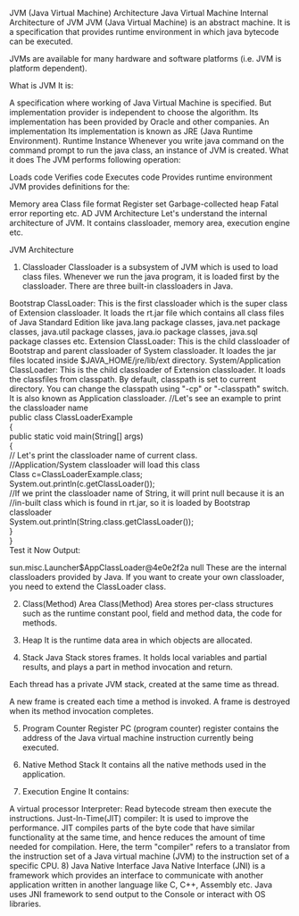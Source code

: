 JVM (Java Virtual Machine) Architecture
Java Virtual Machine
Internal Architecture of JVM
JVM (Java Virtual Machine) is an abstract machine. It is a specification that provides runtime environment in which java bytecode can be executed.

JVMs are available for many hardware and software platforms (i.e. JVM is platform dependent).

What is JVM
It is:

A specification where working of Java Virtual Machine is specified. But implementation provider is independent to choose the algorithm. Its implementation has been provided by Oracle and other companies.
An implementation Its implementation is known as JRE (Java Runtime Environment).
Runtime Instance Whenever you write java command on the command prompt to run the java class, an instance of JVM is created.
What it does
The JVM performs following operation:

Loads code
Verifies code
Executes code
Provides runtime environment
JVM provides definitions for the:

Memory area
Class file format
Register set
Garbage-collected heap
Fatal error reporting etc.
AD
JVM Architecture
Let's understand the internal architecture of JVM. It contains classloader, memory area, execution engine etc.

JVM Architecture

1) Classloader
Classloader is a subsystem of JVM which is used to load class files. Whenever we run the java program, it is loaded first by the classloader. There are three built-in classloaders in Java.

Bootstrap ClassLoader: This is the first classloader which is the super class of Extension classloader. It loads the rt.jar file which contains all class files of Java Standard Edition like java.lang package classes, java.net package classes, java.util package classes, java.io package classes, java.sql package classes etc.
Extension ClassLoader: This is the child classloader of Bootstrap and parent classloader of System classloader. It loades the jar files located inside $JAVA_HOME/jre/lib/ext directory.
System/Application ClassLoader: This is the child classloader of Extension classloader. It loads the classfiles from classpath. By default, classpath is set to current directory. You can change the classpath using "-cp" or "-classpath" switch. It is also known as Application classloader.
//Let's see an example to print the classloader name  
public class ClassLoaderExample  
{  
    public static void main(String[] args)  
    {  
        // Let's print the classloader name of current class.   
        //Application/System classloader will load this class  
        Class c=ClassLoaderExample.class;  
        System.out.println(c.getClassLoader());  
        //If we print the classloader name of String, it will print null because it is an  
        //in-built class which is found in rt.jar, so it is loaded by Bootstrap classloader  
        System.out.println(String.class.getClassLoader());  
    }  
}     
Test it Now
Output:

sun.misc.Launcher$AppClassLoader@4e0e2f2a
null
These are the internal classloaders provided by Java. If you want to create your own classloader, you need to extend the ClassLoader class.

2) Class(Method) Area
Class(Method) Area stores per-class structures such as the runtime constant pool, field and method data, the code for methods.

3) Heap
It is the runtime data area in which objects are allocated.

4) Stack
Java Stack stores frames. It holds local variables and partial results, and plays a part in method invocation and return.

Each thread has a private JVM stack, created at the same time as thread.

A new frame is created each time a method is invoked. A frame is destroyed when its method invocation completes.

5) Program Counter Register
PC (program counter) register contains the address of the Java virtual machine instruction currently being executed.

6) Native Method Stack
It contains all the native methods used in the application.

7) Execution Engine
It contains:

A virtual processor
Interpreter: Read bytecode stream then execute the instructions.
Just-In-Time(JIT) compiler: It is used to improve the performance. JIT compiles parts of the byte code that have similar functionality at the same time, and hence reduces the amount of time needed for compilation. Here, the term "compiler" refers to a translator from the instruction set of a Java virtual machine (JVM) to the instruction set of a specific CPU.
8) Java Native Interface
Java Native Interface (JNI) is a framework which provides an interface to communicate with another application written in another language like C, C++, Assembly etc. Java uses JNI framework to send output to the Console or interact with OS libraries.